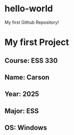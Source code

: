 # hello-world
My first Github Repository! 
# My first Project
## **Course**: ESS 330
## **Name**: Carson
## **Year**: 2025
## **Major**: ESS
## **OS**: Windows
